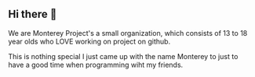 ## Hi there 👋

We are Monterey Project's a small organization, which consists of
13 to 18 year olds who LOVE working on project on github.

This is nothing special I just came up with the name Monterey to just
to have a good time when programming wiht my friends.
